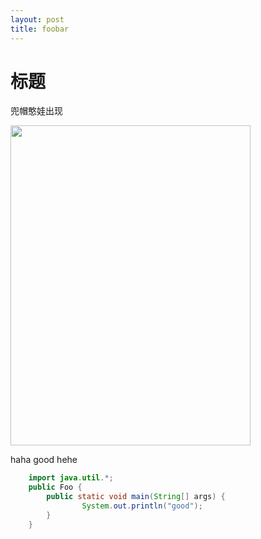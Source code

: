 ```yaml
---
layout: post
title: foobar
---
```


# 标题
兜帽憨娃出现  


<img src="/jek/public/images/dmy.jpg" width="384" height="512">


haha
good
hehe

```java
    import java.util.*;
    public Foo {
        public static void main(String[] args) {
                System.out.println("good");
        }
    }
```

